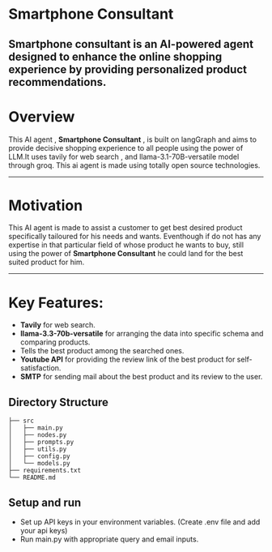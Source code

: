 # Smartphone Consultant
Smartphone consultant is an AI-powered agent designed to enhance the online shopping experience by providing personalized product recommendations.
---

# Overview
This AI agent , **Smartphone Consultant** , is built on langGraph and aims to provide decisive shopping experience to all people using the power of LLM.It uses tavily for web search , and llama-3.1-70B-versatile model through groq. This ai agent is made using totally open source technologies.



---

# Motivation
This AI agent is made to assist a customer to get best desired product specifically tailoured for his needs and wants. Eventhough if do not has any expertise in that particular field of whose product he wants to buy, still using the power of **Smartphone Consultant** he could land for the best suited product for him.

---

# Key Features:
- **Tavily** for web search.
- **llama-3.3-70b-versatile** for arranging the data into specific schema and comparing products.
- Tells the best product among the searched ones.
- **Youtube API** for providing the review link of the best product for self-satisfaction.
- **SMTP** for sending mail about the best product and its review to the user.

## Directory Structure
```
├── src
│   ├── main.py
│   ├── nodes.py
│   ├── prompts.py
│   ├── utils.py
│   ├── config.py
│   └── models.py
├── requirements.txt
└── README.md
```

## Setup and run
- Set up API keys in your environment variables. (Create .env file and add your api keys)
- Run main.py with appropriate query and email inputs.
